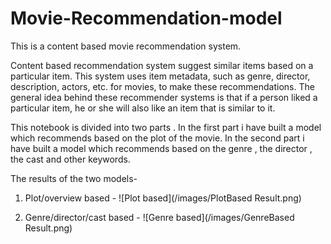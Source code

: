 # Movie-Recommendation-model

This is a content based movie recommendation system.

Content based recommendation system suggest similar items based on a particular item.
This system uses item metadata, such as genre, director, description, actors, etc. for movies, to make these recommendations. The general idea behind these recommender systems is that if a person liked a particular item, he or she will also like an item that is similar to it.

This notebook is divided into two parts . In the first part i have built a model which recommends based on the plot of the movie.
In the second part i have built a model which recommends based on the genre , the director , the cast and other keywords.

The results of the two models-
1. Plot/overview based - 
   ![Plot based](/images/PlotBased Result.png)
   
   
2. Genre/director/cast based - 
   ![Genre based](/images/GenreBased Result.png)
